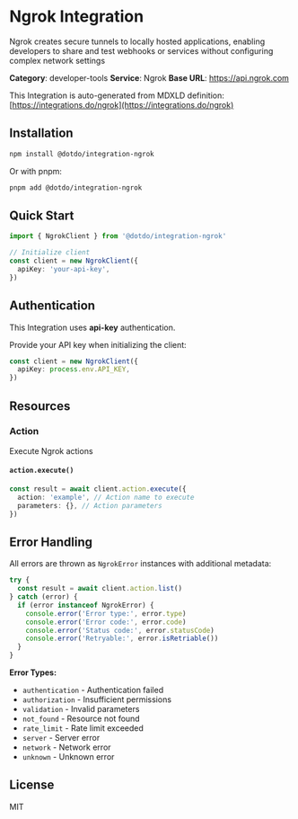 # Ngrok Integration

Ngrok creates secure tunnels to locally hosted applications, enabling developers to share and test webhooks or services without configuring complex network settings

**Category**: developer-tools
**Service**: Ngrok
**Base URL**: https://api.ngrok.com

This Integration is auto-generated from MDXLD definition: [https://integrations.do/ngrok](https://integrations.do/ngrok)

## Installation

```bash
npm install @dotdo/integration-ngrok
```

Or with pnpm:

```bash
pnpm add @dotdo/integration-ngrok
```

## Quick Start

```typescript
import { NgrokClient } from '@dotdo/integration-ngrok'

// Initialize client
const client = new NgrokClient({
  apiKey: 'your-api-key',
})
```

## Authentication

This Integration uses **api-key** authentication.

Provide your API key when initializing the client:

```typescript
const client = new NgrokClient({
  apiKey: process.env.API_KEY,
})
```

## Resources

### Action

Execute Ngrok actions

#### `action.execute()`

```typescript
const result = await client.action.execute({
  action: 'example', // Action name to execute
  parameters: {}, // Action parameters
})
```

## Error Handling

All errors are thrown as `NgrokError` instances with additional metadata:

```typescript
try {
  const result = await client.action.list()
} catch (error) {
  if (error instanceof NgrokError) {
    console.error('Error type:', error.type)
    console.error('Error code:', error.code)
    console.error('Status code:', error.statusCode)
    console.error('Retryable:', error.isRetriable())
  }
}
```

**Error Types:**

- `authentication` - Authentication failed
- `authorization` - Insufficient permissions
- `validation` - Invalid parameters
- `not_found` - Resource not found
- `rate_limit` - Rate limit exceeded
- `server` - Server error
- `network` - Network error
- `unknown` - Unknown error

## License

MIT
